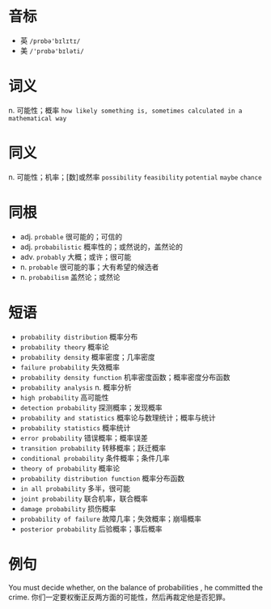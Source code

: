 # 音标

- 英 `/prɒbə'bɪlɪtɪ/`
- 美 `/'prɑbə'bɪləti/`

# 词义

n. 可能性；概率
`how likely something is, sometimes calculated in a mathematical way`

# 同义

n. 可能性；机率；[数]或然率
`possibility` `feasibility` `potential` `maybe` `chance`

# 同根

- adj. `probable` 很可能的；可信的
- adj. `probabilistic` 概率性的；或然说的，盖然论的
- adv. `probably` 大概；或许；很可能
- n. `probable` 很可能的事；大有希望的候选者
- n. `probabilism` 盖然论；或然论

# 短语

- `probability distribution` 概率分布
- `probability theory` 概率论
- `probability density` 概率密度；几率密度
- `failure probability` 失效概率
- `probability density function` 机率密度函数；概率密度分布函数
- `probability analysis` n. 概率分析
- `high probability` 高可能性
- `detection probability` 探测概率；发现概率
- `probability and statistics` 概率论与数理统计；概率与统计
- `probability statistics` 概率统计
- `error probability` 错误概率；概率误差
- `transition probability` 转移概率；跃迁概率
- `conditional probability` 条件概率；条件几率
- `theory of probability` 概率论
- `probability distribution function` 概率分布函数
- `in all probability` 多半，很可能
- `joint probability` 联合机率，联合概率
- `damage probability` 损伤概率
- `probability of failure` 故障几率；失效概率；崩塌概率
- `posterior probability` 后验概率；事后概率

# 例句

You must decide whether, on the balance of probabilities , he committed the crime.
你们一定要权衡正反两方面的可能性，然后再裁定他是否犯罪。


